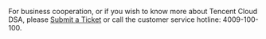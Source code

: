 
For business cooperation, or if you wish to know more about Tencent Cloud DSA, please [Submit a Ticket](https://console.cloud.tencent.com/workorder) or call the customer service hotline: 4009-100-100.
